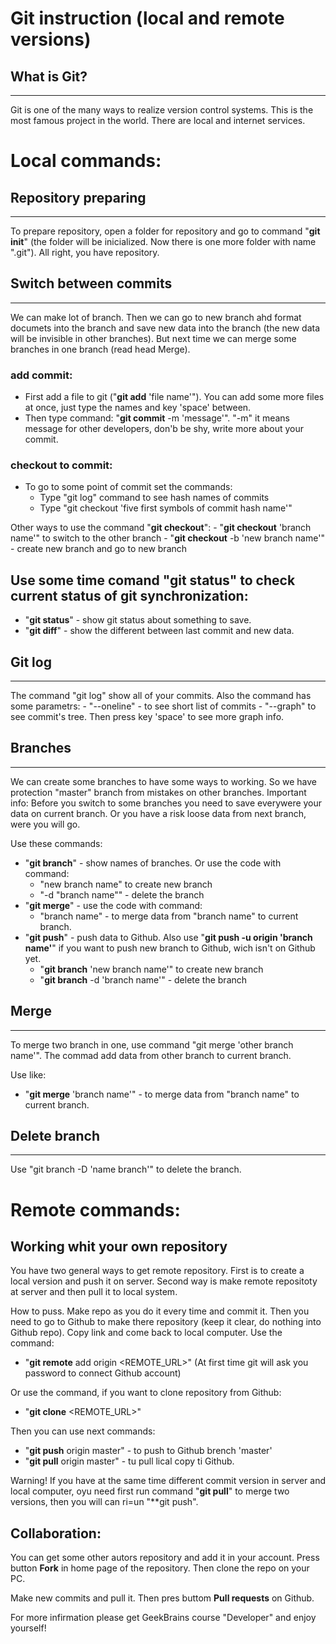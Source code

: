 # Git instruction (local and remote versions)


## What is Git?
---

Git is one of the many ways to realize version control systems. This is the most famous project in the world. There are local and internet services.

# Local commands:

## Repository preparing
---

To prepare repository, open a folder for repository and go to command "**git init**" (the folder will be inicialized. Now there is one more folder with name ".git"). All right, you have repository.


## Switch between commits
---

We can make lot of branch. Then we can go to new branch ahd format documets into the branch and save new data into the branch (the new data will be invisible in other branches). But next time we can merge some branches in one branch (read head Merge).
### add commit:
- First add a file to git ("**git add** 'file name'"). You  can add some more files at once, just type the names and key 'space' between.
- Then type command: "**git commit** -m 'message'". "-m" it means message for other developers, don'b be shy, write more about your commit.
### checkout to commit:
- To go to some point of commit set the commands:
    - Type "git log" command to see hash names of commits
    - Type "git checkout 'five first symbols of commit hash name'"

Other ways to use the command "**git checkout**":
    - "**git checkout** 'branch name'" to switch to the other branch
    - "**git checkout** -b 'new branch name'" - create new branch and go to new branch


## Use some time comand "**git status**" to check current status of git synchronization:
- "**git status**" - show git status about something to save.
- "**git diff**" - show the different between last commit and new data.


## Git log
---

The command "git log" show all of your commits. Also the command has some parametrs:
    - "--oneline" - to see short list of commits
    - "--graph" to see commit's tree. Then press key 'space' to see more graph info.


## Branches
---

We can create some branches to have some ways to working. So we have protection "master" branch from mistakes on other branches.
    Important info:
    Before you switch to some branches you need to save everywere your data on current branch. Or you have a risk loose data from next branch, were you will go.

Use these commands:

- "**git branch**" - show names of branches. Or use the code with command:
    - "new branch name" to create new branch
    - "-d "branch name"" - delete the branch
- "**git merge**" - use the code with command:
    - "branch name" - to merge data from "branch name" to current branch.
- "**git push**" - push data to Github. Also use "**git push -u origin 'branch name'**" if you want to push new branch to Github, wich isn't on Github yet.
    - "**git branch** 'new branch name'" to create new branch
    - "**git branch** -d 'branch name'" - delete the branch


## Merge
---

To merge two branch in one, use command "git merge 'other branch name'". The commad add data from other branch to current branch.

Use like:
- "**git merge** 'branch name'" - to merge data from "branch name" to current branch.


## Delete branch
---

Use "git branch -D 'name branch'" to delete the branch.


# Remote commands:

## Working whit your own repository 

You have two general ways to get remote repository. First is to create a local version and push it on server. Second way is make remote repositoty at server and then pull it to local system.

How to puss.
Make repo as you do it  every time and commit it.
Then you need to go to Github to make there repository (keep it clear, do nothing into Github repo). Copy link and come back to local computer.
Use the command:

- "**git remote** add origin  <REMOTE_URL>" (At first time git will ask you password to connect Github account)

Or use the command, if you want to clone repository from Github:

- "**git clone** <REMOTE_URL>"

Then you can use next commands:

- "**git push** origin master" - to push to Github brench 'master'
- "**git pull** origin master" - tu pull lical copy ti Github.

Warning!
If you have at the same time different commit version in server and local computer, oyu need first run command "**git pull**" to merge two versions, then you will can ri=un "**git push".


## Collaboration:

You can get some other autors repository and add it in your account. Press button **Fork** in home page of the repository. Then clone the repo on your PC.

Make new commits and pull it. Then pres buttom **Pull requests** on Github.


For more infirmation please get GeekBrains course "Developer" and enjoy yourself!
